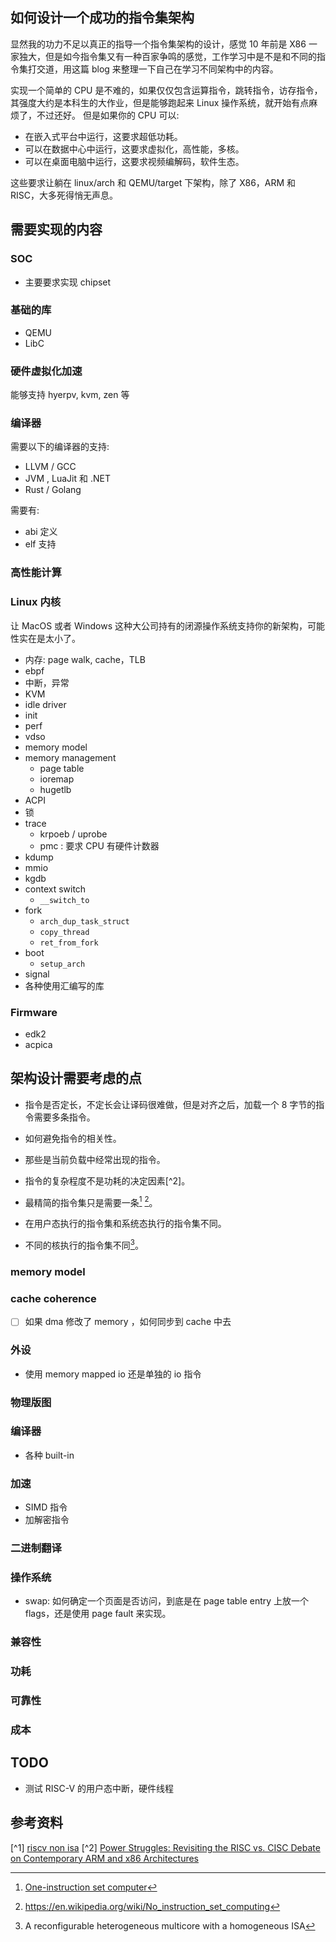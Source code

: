 ## 如何设计一个成功的指令集架构

显然我的功力不足以真正的指导一个指令集架构的设计，感觉 10 年前是 X86 一家独大，但是如今指令集又有一种百家争鸣的感觉，工作学习中是不是和不同的指令集打交道，用这篇 blog 来整理一下自己在学习不同架构中的内容。

实现一个简单的 CPU 是不难的，如果仅仅包含运算指令，跳转指令，访存指令，其强度大约是本科生的大作业，但是能够跑起来 Linux 操作系统，就开始有点麻烦了，不过还好。
但是如果你的 CPU 可以:
- 在嵌入式平台中运行，这要求超低功耗。
- 可以在数据中心中运行，这要求虚拟化，高性能，多核。
- 可以在桌面电脑中运行，这要求视频编解码，软件生态。

这些要求让躺在 linux/arch 和 QEMU/target 下架构，除了 X86，ARM 和 RISC，大多死得悄无声息。


## 需要实现的内容

### SOC
- 主要要求实现 chipset

### 基础的库
- QEMU
- LibC

### 硬件虚拟化加速
能够支持 hyerpv, kvm, zen 等

### 编译器
需要以下的编译器的支持:
- LLVM / GCC
- JVM , LuaJit 和 .NET
- Rust / Golang

需要有:
- abi 定义
- elf 支持

### 高性能计算

### Linux 内核
让 MacOS 或者 Windows 这种大公司持有的闭源操作系统支持你的新架构，可能性实在是太小了。

- 内存: page walk, cache，TLB
- ebpf
- 中断，异常
- KVM
- idle driver
- init
- perf
- vdso
- memory model
- memory management
  - page table
  - ioremap
  - hugetlb
- ACPI
- 锁
- trace
  - krpoeb / uprobe
  - pmc : 要求 CPU 有硬件计数器
- kdump
- mmio
- kgdb
- context switch
  - `__switch_to`
- fork
  - `arch_dup_task_struct`
  - `copy_thread`
  - `ret_from_fork`
- boot
  - `setup_arch`
- signal
- 各种使用汇编写的库

### Firmware
- edk2
- acpica

## 架构设计需要考虑的点
- 指令是否定长，不定长会让译码很难做，但是对齐之后，加载一个 8 字节的指令需要多条指令。
- 如何避免指令的相关性。
- 那些是当前负载中经常出现的指令。
- 指令的复杂程度不是功耗的决定因素[^2]。
- 最精简的指令集只是需要一条[^3] [^4]。

- 在用户态执行的指令集和系统态执行的指令集不同。
- 不同的核执行的指令集不同[^5]。

### memory model

### cache coherence
- [ ] 如果 dma 修改了 memory ，如何同步到 cache 中去

### 外设
- 使用 memory mapped io 还是单独的 io 指令

### 物理版图

### 编译器
- 各种 built-in

### 加速
- SIMD 指令
- 加解密指令

### 二进制翻译

### 操作系统
- swap: 如何确定一个页面是否访问，到底是在 page table entry 上放一个 flags，还是使用 page fault 来实现。

### 兼容性

### 功耗

### 可靠性

### 成本

## TODO
- 测试 RISC-V 的用户态中断，硬件线程

## 参考资料
[^1] [riscv non isa](https://github.com/riscv-non-isa)
[^2] [Power Struggles: Revisiting the RISC vs. CISC Debate on Contemporary ARM and x86 Architectures](https://research.cs.wisc.edu/vertical/papers/2013/hpca13-isa-power-struggles.pdf)
[^3]: [One-instruction set computer](https://en.wikipedia.org/wiki/One-instruction_set_computer)
[^4]: https://en.wikipedia.org/wiki/No_instruction_set_computing
[^5]: A reconfigurable heterogeneous multicore with a homogeneous ISA
